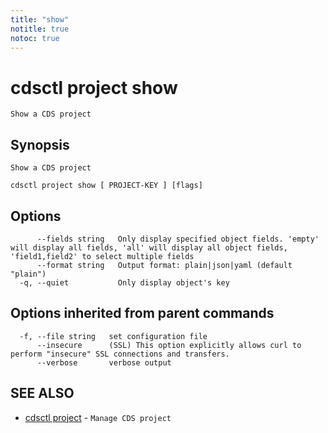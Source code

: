 ```yaml
---
title: "show"
notitle: true
notoc: true
---
```

# cdsctl project show

`Show a CDS project`

## Synopsis

`Show a CDS project`

```
cdsctl project show [ PROJECT-KEY ] [flags]
```

## Options

```
      --fields string   Only display specified object fields. 'empty' will display all fields, 'all' will display all object fields, 'field1,field2' to select multiple fields
      --format string   Output format: plain|json|yaml (default "plain")
  -q, --quiet           Only display object's key
```

## Options inherited from parent commands

```
  -f, --file string   set configuration file
      --insecure      (SSL) This option explicitly allows curl to perform "insecure" SSL connections and transfers.
      --verbose       verbose output
```

## SEE ALSO

* [cdsctl project](/docs/components/cdsctl/project/)	 - `Manage CDS project`

